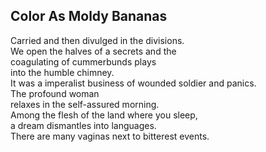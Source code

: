 Color As Moldy Bananas
----------------------
Carried and then divulged in the divisions.  
We open the halves of a secrets and the  
coagulating of cummerbunds plays  
into the humble chimney.  
It was a imperalist business of wounded soldier and panics.  
The profound woman  
relaxes in the self-assured morning.  
Among the flesh of the land where you sleep,  
a dream dismantles into languages.  
There are many vaginas next to bitterest events.  

